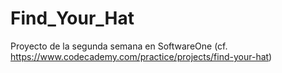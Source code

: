 # Find_Your_Hat

Proyecto de la segunda semana en SoftwareOne (cf. https://www.codecademy.com/practice/projects/find-your-hat)
